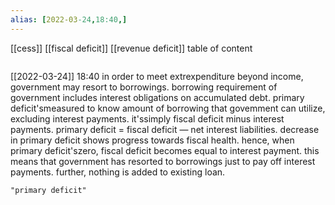 ```yaml
---
alias: [2022-03-24,18:40,]
---
```

[[cess]] [[fiscal deficit]] [[revenue deficit]]
table of content
```toc
```

[[2022-03-24]] 18:40
in order to meet extrexpenditure beyond income, government may resort to borrowings.
borrowing requirement of government includes interest obligations on accumulated debt.
primary deficit'smeasured to know amount of borrowing that govemment can utilize, excluding interest payments.
it'ssimply fiscal deficit minus interest payments.
primary deficit = fiscal deficit — net interest liabilities.
decrease in primary deficit shows progress towards fiscal health.
hence, when primary deficit'szero, fiscal deficit becomes equal to interest payment.
this means that government has resorted to borrowings just to pay off interest payments.
further, nothing is added to existing loan.
```query
"primary deficit"
```